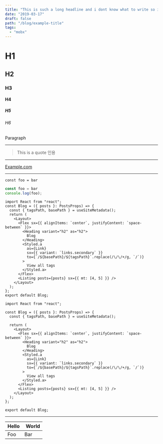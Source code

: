 ```yaml
---
title: "This is such a long headline and i dont know what to write so i keep continiung"
date: "2019-03-17"
draft: false
path: "/blog/example-title"
tags:
  - "mobx"
---
```

# H1

## H2

### H3

#### H4

##### H5

###### H6

Paragraph

---

> This is a quote
> 인용
---

[Example.com](example.com)

---

`const foo = bar`

```javascript {1}
const foo = bar
console.log(foo);
```

```jsx:title=src/components/blog.tsx {2,4-5}
import React from "react";
const Blog = ({ posts }: PostsProps) => {
  const { tagsPath, basePath } = useSiteMetadata();
  return (
    <Layout>
      <Flex sx={{ alignItems: `center`, justifyContent: `space-between` }}>
        <Heading variant="h2" as="h2">
          Blog
        </Heading>
        <Styled.a
          as={Link}
          sx={{ variant: `links.secondary` }}
          to={`/${basePath}/${tagsPath}`.replace(/\/\/+/g, `/`)}
        >
          View all tags
        </Styled.a>
      </Flex>
      <Listing posts={posts} sx={{ mt: [4, 5] }} />
    </Layout>
  );
};
export default Blog;
```


```tsx
import React from "react";

const Blog = ({ posts }: PostsProps) => {
  const { tagsPath, basePath } = useSiteMetadata();

  return (
    <Layout>
      <Flex sx={{ alignItems: `center`, justifyContent: `space-between` }}>
        <Heading variant="h2" as="h2">
          Blog
        </Heading>
        <Styled.a
          as={Link}
          sx={{ variant: `links.secondary` }}
          to={`/${basePath}/${tagsPath}`.replace(/\/\/+/g, `/`)}
        >
          View all tags
        </Styled.a>
      </Flex>
      <Listing posts={posts} sx={{ mt: [4, 5] }} />
    </Layout>
  );
};

export default Blog;
```

---

| Hello | World |
|-------|------ |
| Foo   | Bar   |



